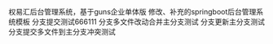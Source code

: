 权易汇后台管理系统，基于guns企业单体版 修改、补充的springboot后台管理系统模板  分支提交测试666111   分支多文件改动合并主分支测试   分支更新主分支测试
分支提交多文件到主分支冲突测试 

